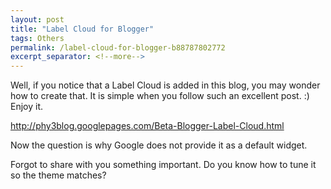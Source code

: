 ```yaml
---
layout: post
title: "Label Cloud for Blogger"
tags: Others
permalink: /label-cloud-for-blogger-b88787802772
excerpt_separator: <!--more-->
---
```

Well, if you notice that a Label Cloud is added in this blog, you may wonder how to create that. It is simple when you follow such an excellent post. :) Enjoy it.

http://phy3blog.googlepages.com/Beta-Blogger-Label-Cloud.html

Now the question is why Google does not provide it as a default widget.

Forgot to share with you something important. Do you know how to tune it so the theme matches?
<!--more-->